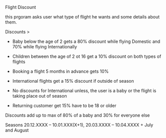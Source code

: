 Flight Discount


this prgoram asks user what type of flight he wants and some details about them.

Discounts >
- Baby below the age of 2 gets a 80% discount while flying Domestic and 70% while flying Internationally 

- Children between the age of 2 ot 16 get a 10% discount on both types of flights

- Booking a flight 5 months in advance gets 10%

- International flights get a 15% discount if outside of season

- No discounts for International unless, the user is a baby or the flight is taking place out of season

- Returning customer get 15% have to be 18 or older


Discounts add up to max of 80% of a baby and 30% for everyone else

Seasons 20.12.XXXX – 10.01.XXX(X+1), 20.03.XXXX – 10.04.XXXX + July and August 
